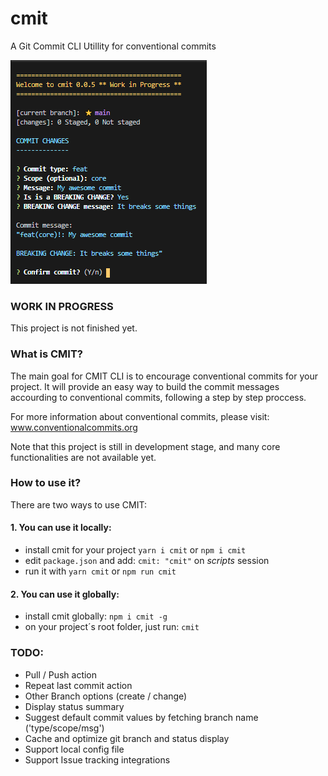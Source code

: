 # cmit

A Git Commit CLI Utillity for conventional commits

![cmit](preview.png)

### WORK IN PROGRESS

This project is not finished yet.

### What is CMIT?

The main goal for CMIT CLI is to encourage conventional commits for your project. It will provide an easy way to build the commit messages accourding to conventional commits, following a step by step proccess.

For more information about conventional commits, please visit:
www.conventionalcommits.org

Note that this project is still in development stage, and many core functionalities are not available yet.

### How to use it?

There are two ways to use CMIT:

#### 1. You can use it locally:

- install cmit for your project `yarn i cmit` or `npm i cmit`
- edit `package.json` and add: `cmit: "cmit"` on _scripts_ session
- run it with `yarn cmit` or `npm run cmit`

#### 2. You can use it globally:

- install cmit globally: `npm i cmit -g`
- on your project´s root folder, just run: `cmit`

### TODO:

- Pull / Push action
- Repeat last commit action
- Other Branch options (create / change)
- Display status summary
- Suggest default commit values by fetching branch name ('type/scope/msg')
- Cache and optimize git branch and status display
- Support local config file
- Support Issue tracking integrations
